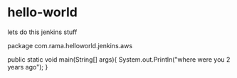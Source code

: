# hello-world
lets do this jenkins stuff

package com.rama.helloworld.jenkins.aws

public static void main(String[] args){
    System.out.Println("where were you 2 years ago");
}
